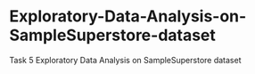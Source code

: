 # Exploratory-Data-Analysis-on-SampleSuperstore-dataset
Task 5 Exploratory Data Analysis on SampleSuperstore dataset 
